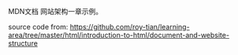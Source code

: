 MDN文档
网站架构一章示例。

source code from:
https://github.com/roy-tian/learning-area/tree/master/html/introduction-to-html/document-and-website-structure